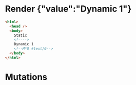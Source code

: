 # Render {"value":"Dynamic 1"}
```html
<html>
  <head />
  <body>
    Static 
    <!---->
    Dynamic 1
    <!--M*0 #text/0-->
  </body>
</html>
```

# Mutations
```

```